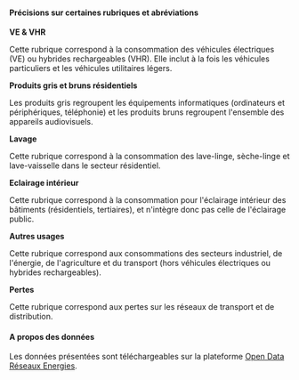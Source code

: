 #### Précisions sur certaines rubriques et abréviations

**VE & VHR**

Cette rubrique correspond à la consommation des véhicules électriques (VE) ou hybrides rechargeables (VHR). Elle inclut à la fois les véhicules particuliers et les véhicules utilitaires légers.

**Produits gris et bruns résidentiels**

Les produits gris regroupent les équipements informatiques (ordinateurs et périphériques, téléphonie) et les produits bruns regroupent l'ensemble des appareils audiovisuels. 

**Lavage**

Cette rubrique correspond à la consommation des lave-linge, sèche-linge et lave-vaisselle dans le secteur résidentiel.

**Eclairage intérieur**

Cette rubrique correspond à la consommation pour l'éclairage intérieur des bâtiments (résidentiels, tertiaires), et n'intègre donc pas celle de l'éclairage public.

**Autres usages**

Cette rubrique correspond aux consommations des secteurs industriel, de l'énergie, de l'agriculture et du transport (hors véhicules électriques ou hybrides rechargeables).

**Pertes**

Cette rubrique correspond aux pertes sur les réseaux de transport et de distribution.


#### A propos des données

Les données présentées sont téléchargeables sur la plateforme [Open Data Réseaux Energies](https://opendata.reseaux-energies.fr/pages/accueil/).
